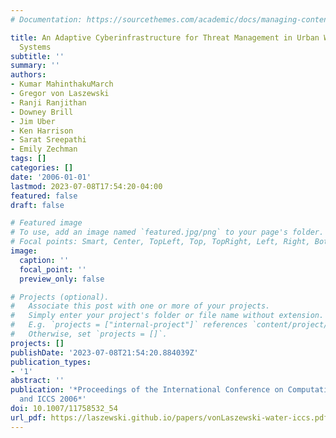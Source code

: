```yaml
---
# Documentation: https://sourcethemes.com/academic/docs/managing-content/

title: An Adaptive Cyberinfrastructure for Threat Management in Urban Water Distribution
  Systems
subtitle: ''
summary: ''
authors:
- Kumar MahinthakuMarch
- Gregor von Laszewski
- Ranji Ranjithan
- Downey Brill
- Jim Uber
- Ken Harrison
- Sarat Sreepathi
- Emily Zechman
tags: []
categories: []
date: '2006-01-01'
lastmod: 2023-07-08T17:54:20-04:00
featured: false
draft: false

# Featured image
# To use, add an image named `featured.jpg/png` to your page's folder.
# Focal points: Smart, Center, TopLeft, Top, TopRight, Left, Right, BottomLeft, Bottom, BottomRight.
image:
  caption: ''
  focal_point: ''
  preview_only: false

# Projects (optional).
#   Associate this post with one or more of your projects.
#   Simply enter your project's folder or file name without extension.
#   E.g. `projects = ["internal-project"]` references `content/project/deep-learning/index.md`.
#   Otherwise, set `projects = []`.
projects: []
publishDate: '2023-07-08T21:54:20.884039Z'
publication_types:
- '1'
abstract: ''
publication: '*Proceedings of the International Conference on Computational Science
  and ICCS 2006*'
doi: 10.1007/11758532_54
url_pdf: https://laszewski.github.io/papers/vonLaszewski-water-iccs.pdf
---
```

